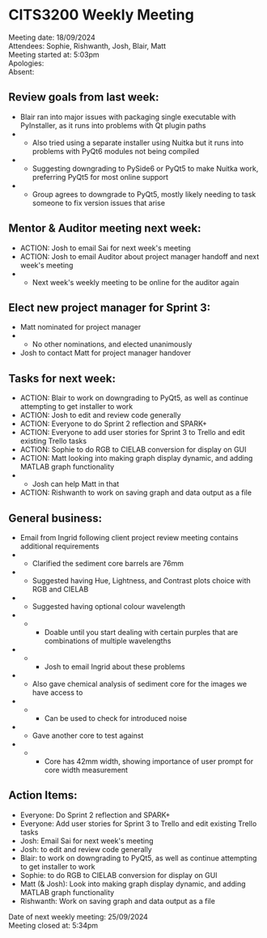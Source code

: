 # CITS3200 Weekly Meeting #
Meeting date: 18/09/2024  
Attendees: Sophie, Rishwanth, Josh, Blair, Matt  
Meeting started at: 5:03pm  
Apologies:  
Absent: 

## Review goals from last week:
- Blair ran into major issues with packaging single executable with PyInstaller, as it runs into problems with Qt plugin paths
- - Also tried using a separate installer using Nuitka but it runs into problems with PyQt6 modules not being compiled
- - Suggesting downgrading to PySide6 or PyQt5 to make Nuitka work, preferring PyQt5 for most online support
- - Group agrees to downgrade to PyQt5, mostly likely needing to task someone to fix version issues that arise

## Mentor & Auditor meeting next week:
- ACTION: Josh to email Sai for next week's meeting
- ACTION: Josh to email Auditor about project manager handoff and next week's meeting
- - Next week's weekly meeting to be online for the auditor again

## Elect new project manager for Sprint 3:
- Matt nominated for project manager
- - No other nominations, and elected unanimously
- Josh to contact Matt for project manager handover

## Tasks for next week:
- ACTION: Blair to work on downgrading to PyQt5, as well as continue attempting to get installer to work
- ACTION: Josh to edit and review code generally
- ACTION: Everyone to do Sprint 2 reflection and SPARK+
- ACTION: Everyone to add user stories for Sprint 3 to Trello and edit existing Trello tasks
- ACTION: Sophie to do RGB to CIELAB conversion for display on GUI
- ACTION: Matt looking into making graph display dynamic, and adding MATLAB graph functionality
- - Josh can help Matt in that
- ACTION: Rishwanth to work on saving graph and data output as a file

## General business:
- Email from Ingrid following client project review meeting contains additional requirements
- - Clarified the sediment core barrels are 76mm
- - Suggested having Hue, Lightness, and Contrast plots choice with RGB and CIELAB
- - Suggested having optional colour wavelength
- - - Doable until you start dealing with certain purples that are combinations of multiple wavelengths
- - - Josh to email Ingrid about these problems
- - Also gave chemical analysis of sediment core for the images we have access to
- - - Can be used to check for introduced noise
- - Gave another core to test against
- - - Core has 42mm width, showing importance of user prompt for core width measurement

## Action Items:
- Everyone: Do Sprint 2 reflection and SPARK+
- Everyone: Add user stories for Sprint 3 to Trello and edit existing Trello tasks
- Josh: Email Sai for next week's meeting
- Josh: to edit and review code generally
- Blair: to work on downgrading to PyQt5, as well as continue attempting to get installer to work
- Sophie: to do RGB to CIELAB conversion for display on GUI
- Matt (& Josh): Look into making graph display dynamic, and adding MATLAB graph functionality
- Rishwanth: Work on saving graph and data output as a file

Date of next weekly meeting: 25/09/2024  
Meeting closed at: 5:34pm